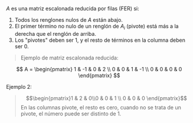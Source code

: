 $A$ es una matriz escalonada reducida por filas (FER) si:

1. Todos los renglones nulos de $A$ están abajo.
2. El primer término no nulo de un renglón de $A_{i}$ (pivote) está más a la derecha que el renglón de arriba. 
3. Los "pivotes" deben ser 1, y el resto de términos en la columna deben ser 0. 

> Ejemplo de matriz escalonada reducida:

$$
A =
\begin{pmatrix}
1 & -1 & 0 & 2  \\
0 & 0 & 1 & -1 \\
0 & 0 & 0 & 0
\end{pmatrix}
$$

Ejemplo 2:
 > $$\begin{pmatrix}1 & 2 & 0\\0 & 0 & 1 \\ 0 & 0 & 0 \end{pmatrix}$$
 > En las columnas pivote, el resto es cero, cuando no se trata de un pivote, el número puede ser distinto de $1$.
 
 